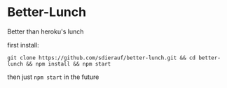 Better-Lunch
============

Better than heroku's lunch

first install:

```
git clone https://github.com/sdierauf/better-lunch.git && cd better-lunch && npm install && npm start
```

then just `npm start` in the future
